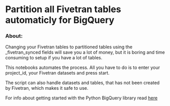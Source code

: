 # Partition all Fivetran tables automaticly for BigQuery

### About:

Changing your Fivetran tables to partitioned tables using the _fivetran_synced fields will save you a lot of money, but it is boring and time consuming to setup if you have a lot of tables. 

This notebooks automates the process. All you have to do is to enter your project_id, your Fivetran datasets and press start. 

The script can also handle datasets and tables, that has not been created by Fivetran, which makes it safe to use.

For info about getting started with the Python BigQuery library read [here](https://cloud.google.com/bigquery/docs/quickstarts/quickstart-client-libraries)
